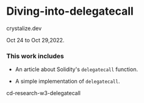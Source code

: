 # Diving-into-delegatecall

crystalize.dev

Oct 24 to Oct 29,2022.

### This work includes

- An article about Solidity's `delegatecall` function.

- A simple implementation of `delegatecall`.

cd-research-w3-delegatecall
